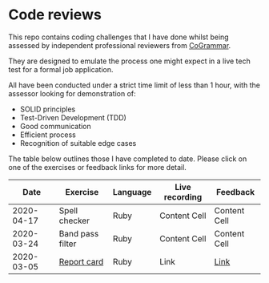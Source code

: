 # Code reviews

This repo contains coding challenges that I have done whilst being assessed by independent professional reviewers from [CoGrammar](https://www.cogrammar.com/).

They are designed to emulate the process one might expect in a live tech test for a formal job application.

All have been conducted under a strict time limit of less than 1 hour, with the assessor looking for demonstration of:
- SOLID principles
- Test-Driven Development (TDD)
- Good communication
- Efficient process
- Recognition of suitable edge cases

The table below outlines those I have completed to date. Please click on one of the exercises or feedback links for more detail.

| Date | Exercise | Language | Live recording | Feedback |
| ------------- | ------------- | ------------- | ------------- | ------------- |
| 2020-04-17  | Spell checker | Ruby | Content Cell  | Content Cell  |
| 2020-03-24  | Band pass filter | Ruby | Content Cell  | Content Cell  |
| 2020-03-05  | [Report card](code-review-1) | Ruby | Link  | [Link](/2020-03-05-Orange_Jynx_27-feedback.pdf)  |